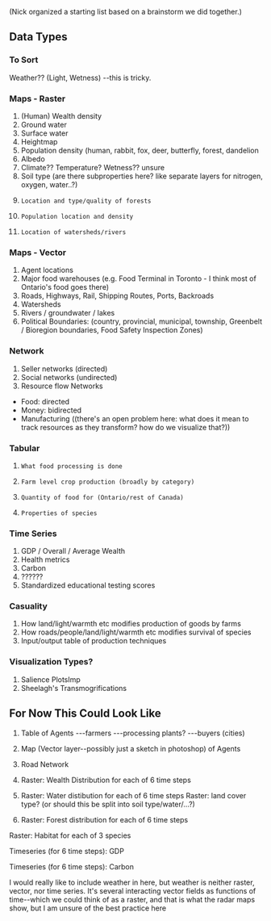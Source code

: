(Nick organized a starting list based on a brainstorm we did together.)

## Data Types

### To Sort
Weather?? (Light, Wetness)
  --this is tricky.

### Maps - Raster
1.   (Human) Wealth density
1.   Ground water
1.   Surface water
1.   Heightmap
1.   Population density (human, rabbit, fox, deer, butterfly, forest, dandelion
1.   Albedo
1.   Climate?? Temperature? Wetness?? unsure
1.   Soil type (are there subproperties here? like separate layers for nitrogen, oxygen, water..?)
1.     Location and type/quality of forests
1.     Population location and density
1.     Location of watersheds/rivers

  
 ### Maps - Vector
1.    Agent locations
1.    Major food warehouses (e.g. Food Terminal in Toronto - I think most of Ontario's food goes there)
1.    Roads, Highways, Rail, Shipping Routes, Ports, Backroads
1.    Watersheds
1.    Rivers / groundwater / lakes
1.    Political Boundaries:
     (country, provincial, municipal, township, Greenbelt / Bioregion boundaries, Food Safety Inspection Zones)

### Network
1.  Seller networks (directed)
1.  Social networks (undirected)
1.  Resource flow Networks
-  Food: directed
-  Money: bidirected
-  Manufacturing ((there's an open problem here: what does it mean to track resources as they transform? how do we visualize that?))
 
### Tabular
1.     What food processing is done 

1.     Farm level crop production (broadly by category)

1.     Quantity of food for (Ontario/rest of Canada)

1.     Properties of species

### Time Series
1.  GDP / Overall / Average Wealth
1. Health metrics
1. Carbon
1. ??????
1. Standardized educational testing scores

### Casuality
1. How land/light/warmth etc modifies production of goods by farms
1. How roads/people/land/light/warmth etc modifies survival of species
1. Input/output table of production techniques

### Visualization Types?
1. Salience PlotsImp
1. Sheelagh's Transmogrifications

## For Now This Could Look Like
1) Table of Agents
 ---farmers
 ---processing plants?
 ---buyers (cities)

2) Map (Vector layer--possibly just a sketch in photoshop) of Agents

3) Road Network

4) Raster: Wealth Distribution for each of 6 time steps

5) Raster: Water distibution for each of 6 time steps
Raster: land cover type? (or should this be split into soil type/water/...?)

6) Raster: Forest distribution for each of 6 time steps

Raster: Habitat for each of 3 species

Timeseries (for 6 time steps): GDP

Timeseries (for 6 time steps): Carbon

I would really like to include weather in here, but weather is neither raster, vector, nor time series. It's several interacting vector fields as functions of time--which we could think of as a raster, and that is what the radar maps show, but I am unsure of the best practice here
